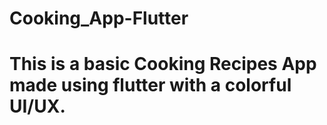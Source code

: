 # Cooking_App-Flutter
# This is a basic Cooking Recipes App made using flutter with a colorful UI/UX.
